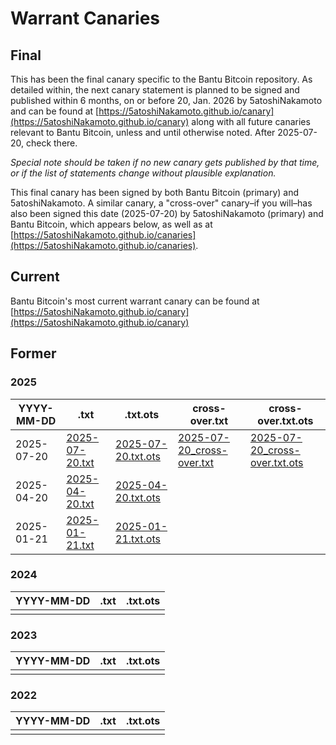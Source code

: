 # Warrant Canaries

## Final

This has been the final canary specific to the Bantu Bitcoin repository. As detailed within, the next canary statement is planned to be signed and published within 6 months, on or before 20, Jan. 2026 by 5atoshiNakamoto and can be found at [https://5atoshiNakamoto.github.io/canary](https://5atoshiNakamoto.github.io/canary) along with all future canaries relevant to Bantu Bitcoin, unless and until otherwise noted. After 2025-07-20, check there.

*Special note should be taken if no new canary gets published by that time, or if the list of statements change without plausible explanation.*

This final canary has been signed by both Bantu Bitcoin (primary) and 5atoshiNakamoto. A similar canary, a "cross-over" canary–if you will–has also been signed this date (2025-07-20) by 5atoshiNakamoto (primary) and Bantu Bitcoin, which appears below, as well as at [https://5atoshiNakamoto.github.io/canaries](https://5atoshiNakamoto.github.io/canaries).

## Current

Bantu Bitcoin's most current warrant canary can be found at [https://5atoshiNakamoto.github.io/canary](https://5atoshiNakamoto.github.io/canary)

## Former

### 2025

| YYYY-MM-DD | .txt | .txt.ots | cross-over.txt | cross-over.txt.ots
| --- | --- | --- | --- | --- |
| 2025-07-20 | [2025-07-20.txt](./2025-07-20.txt) | [2025-07-20.txt.ots](./2025-07-20.txt.ots) | [2025-07-20_cross-over.txt](./2025-07-20_cross-over.txt) | [2025-07-20_cross-over.txt.ots](./2025-07-20_cross-over.txt.ots) |
| 2025-04-20 | [2025-04-20.txt](./2025-04-20.txt) | [2025-04-20.txt.ots](./2025-04-20.txt.ots) | | |
| 2025-01-21 | [2025-01-21.txt](./2025-01-21.txt) | [2025-01-21.txt.ots](./2025-01-21.txt.ots) | | | 

### 2024

| YYYY-MM-DD | .txt | .txt.ots |
| --- | --- | --- |
| | |

### 2023

| YYYY-MM-DD | .txt | .txt.ots |
| --- | --- | --- |
| | |

### 2022

| YYYY-MM-DD | .txt | .txt.ots |
| --- | --- | --- |
| | |
